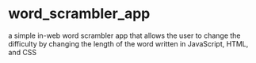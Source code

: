 # word_scrambler_app

a simple in-web word scrambler app that allows the user to change the difficulty by changing the length of the word written in JavaScript, HTML, and CSS
